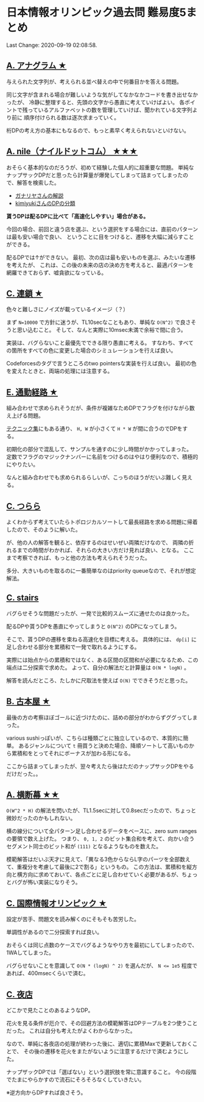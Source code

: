 # 日本情報オリンピック過去問 難易度5まとめ

Last Change: 2020-09-19 02:08:58.

## [A. アナグラム ★](https://atcoder.jp/contests/joisc2007/tasks/joisc2007_anagra)

与えられた文字列が、考えられる並べ替えの中で何番目かを答える問題。

同じ文字が含まれる場合が難しいような気がしてなかなかコードを書き出せなかったが、
冷静に整理すると、先頭の文字から愚直に考えていけばよい。
各ポイントで残っているアルファベットの数を管理していけば、聞かれている文字列より前に
順序付けられる数は逐次求まっていく。

桁DPの考え方の基本にもなるので、もっと素早く考えられないといけない。

## [A. nile（ナイルドットコム） ★★★](https://atcoder.jp/contests/joisc2008/tasks/joisc2008_nile)

おそらく基本的なのだろうが、初めて経験した個人的に超重要な問題。
単純なナップサックDPだと思ったら計算量が爆発してしまって詰まってしまったので、解答を検索した。

- [ガナリヤさんの解説](https://scrapbox.io/ganariya/JOI2008%E6%98%A5%E5%90%88%E5%AE%BF_P6_%E3%80%8CNile.Com%E3%80%8D_(copy))
- [kimiyukiさんのDPの分類](https://wiki.kimiyuki.net/%E5%8B%95%E7%9A%84%E8%A8%88%E7%94%BB%E6%B3%95)

**貰うDPは配るDPに比べて「高速化しやすい」場合がある。**

今回の場合、前回と違う店を選ぶ、という選択をする場合には、直前のパターンは最も安い場合で良い、
ということに目をつけると、遷移を大幅に減らすことができる。

配るDPでは↑ができない。
最初、次の店は最も安いものを選ぶ、みたいな遷移を考えたが、
これは、この後の未来の店の決め方を考えると、最適パターンを網羅できておらず、嘘貪欲になっている。

## [C. 連鎖 ★](https://atcoder.jp/contests/joi2009yo/tasks/joi2009yo_c)

色々と難しさにノイズが載っているイメージ（？）

まず `N=10000` で方針に迷うが、TL10secなこともあり、単純な `O(N^2)` で良さそうと思い込むこと。
そして、なんと実際に10msec未満で余裕で間に合う。

実装は、バグらないこと最優先でできる限り愚直に考える。
すなわち、すべての箇所をすべての色に変更した場合のシミュレーションを行えば良い。

Codeforcesのタグで言うところのtwo pointersな実装を行えば良い。
最初の色を変えたときと、両端の処理には注意する。

## [E. 通勤経路 ★](https://atcoder.jp/contests/joi2010yo/tasks/joi2010yo_e)

組み合わせで求められそうだが、条件が複雑なためDPでフラグを付けながら数え上げる問題。

[テクニック集](https://shibh308.hatenablog.com/entry/2019/02/28/195542)にもある通り、
`H, W` が小さくて `H * W` が間に合うのでDPをする。

初期化の部分で混乱して、サンプルを通すのに少し時間がかかってしまった。
定数でフラグのマジックナンバーに名前をつけるのはやはり便利なので、積極的にやりたい。

なんと組み合わせでも求められるらしいが、こっちのほうがだいぶ難しく見える。

## [C. つらら](https://atcoder.jp/contests/joi2010ho/tasks/joi2010ho_c)

よくわからず考えていたらトポロジカルソートして最長経路を求める問題に帰着したので、そのように解いた。

が、他の人の解答を観ると、依存するのはせいぜい両隣だけなので、
両隣の折れるまでの時間がわかれば、それらの大きい方だけ見れば良い、となる。
ここまで考察できれば、もっと他の方法も考えられそうだった。

多分、大きいものを取るのに一番簡単なのはpriority queueなので、それが想定解法。

## [C. stairs](https://atcoder.jp/contests/joisc2010/tasks/joisc2010_stairs)

バグらせそうな問題だったが、一発で比較的スムーズに通せたのは良かった。

配るDPや貰うDPを愚直にやってしまうと `O(N^2)` のDPになってしまう。

そこで、貰うDPの遷移を束ねる高速化を目標に考える。
具体的には、 `dp[i]` に足し合わせる部分を累積和で一発で取れるようにする。

実際には始点からの累積和ではなく、ある区間の区間和が必要になるため、この端点は二分探索で求めた。
よって、自分の解法だと計算量は `O(N * logN)` 。

解答を読んだところ、たしかに尺取法を使えば `O(N)` でできそうだと思った。

## [B. 古本屋 ★](https://atcoder.jp/contests/joi2011ho/tasks/joi2011ho2)

最後の方の考察ほぼゴールに近づけたのに、詰めの部分がわからずググってしまった。

various sushiっぽいが、こちらは種類ごとに独立しているので、本質的に簡単。
あるジャンルについて `t` 冊買うと決めた場合、降順ソートして高いものから累積和をとってそれにボーナスが加わる形になる。

ここから詰まってしまったが、翌々考えたら後はただのナップサックDPをやるだけだった。。

## [A. 横断幕 ★★](https://atcoder.jp/contests/joisc2011/tasks/joisc2011_banner)

`O(W^2 * H)` の解法を閃いたが、TL1.5secに対して0.8secだったので、ちょっと微妙だったのかもしれない。

横の線分について全パターン足し合わせるデータをベースに、zero sum rangesの要領で数え上げた。
つまり、 `0, 1, 2` のビット集合和を考えて、向かい合うセグメント同士のビット和が `(111)` となるようなものを数えた。

模範解答はだいぶ天才に見えて、「異なる3色からならL字のパーツを全部数えて、重複分を考慮して最後に2で割る」というもの。
この方法は、累積和を縦方向と横方向に求めておいて、各点ごとに足し合わせていく必要があるが、ちょっとバグが怖い実装になりそう。

## [C. 国際情報オリンピック ★](https://atcoder.jp/contests/joisc2011/tasks/joisc2011_ioi)

設定が苦手、問題文を読み解くのにそもそも苦労した。

単調性があるので二分探索すれば良い。

おそらくは同じ点数のケースでバグるようなやり方を最初にしてしまったので、1WAしてしまった。

バグらせないことを意識して `O(N * (logN) ^ 2)` を選んだが、 `N <= 1e5` 程度であれば、400msecくらいで済む。

## [C. 夜店](https://atcoder.jp/contests/joi2012ho/tasks/joi2012ho3)

どこかで見たことのあるようなDP。

花火を見る条件が厄介で、その回避方法の模範解答はDPテーブルを2つ使うことだった。
これは自分も考えたがよくわからなかった。

なので、単純に各夜店の処理が終わった後に、適切に累積Maxで更新しておくことで、
その後の遷移を花火をまたがないように注意するだけで済むようにした。

ナップザックDPでは「選ばない」という選択肢を常に意識すること。
今の段階でたまにやらかすので流石にそろそろなくしていきたい。

※逆方向からDPすれば良さそう。

